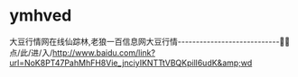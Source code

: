 # ymhved
大豆行情网在线仙踪林,老狼一百信息网大豆行情----------------------------👺👺点/此/进/入/http://www.baidu.com/link?url=NoK8PT47PahMhFH8Vie_jnciyIKNTTtVBQKpill6udK&amp;wd
